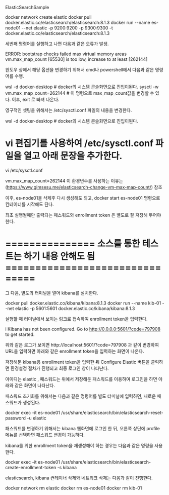 ElasticSearchSample


docker network create elastic
docker pull docker.elastic.co/elasticsearch/elasticsearch:8.1.3
docker run --name es-node01 --net elastic -p 9200:9200 -p 9300:9300 -t docker.elastic.co/elasticsearch/elasticsearch:8.1.3
 

세번째 명령어를 실행하고 나면  다음과 같은 오류가 발생.

ERROR: bootstrap checks failed
max virtual memory areas vm.max_map_count [65530]  is too low, increase to at least [262144]
 
윈도우 상에서 해당 옵션을 변경하기 위해서 cmd나 powershell에서 다음과 같은 명령어를 수행.

wsl -d docker-desktop  # docker의 시스템 콘솔화면으로 진입이된다.
sysctl -w vm.max_map_count=262144   # 이 명령으로 max_map_count값을 변경할 수 있다.
이후, exit 로 빠져 나온다.

영구적인 셋팅을 위해서는  /etc/sysctl.conf 파일의 내용을 변경한다.

wsl -d docker-desktop  # docker의 시스템 콘솔화면으로 진입이된다.

# vi 편집기를 사용하여 /etc/sysctl.conf 파일을 열고 아래 문장을 추가한다.
vi /etc/sysctl.conf

vm.max_map_count=262144
이 환경변수를 사용하는 이유는 (https://www.gimsesu.me/elasticsearch-change-vm-max-map-count/) 참조

 
이후, es-node01을 삭제후 다시 생성해도 되고, docker start es-node01 명령으로 컨테이너를 시작해도 된다.

최초 실행될때만 출력되는 패스워드와 enrollment token 은 별도로 잘 저장해 두어야 한다.

 
# =============== 소스를 통한 테스트는 하기 내용 안해도 됨 ===============================

그 다음, 별도의 터미널을 열어 kibana를 설치한다.

docker pull docker.elastic.co/kibana/kibana:8.1.3
docker run --name kib-01 --net elastic -p 5601:5601 docker.elastic.co/kibana/kibana:8.1.3

실행할 때 터미널에서 보이는 링크로 접속하여 enrollment token을 입력한다. 

i Kibana has not been configured.
Go to http://0.0.0.0:5601/?code=797908 to get started.

위와 같은 로그가 보이면 http://localhost:5601/?code=797908 과 같이 변경하여 URL을 입력하면 아래와 같은 enrollment token을 입력하는 화면이 나온다.

저장해둔 kibana용 enrollment token을 입력한 뒤 Configure Elastic 버튼을 클릭하면 환경설정 절차가 진행되고 최종 로그인 창이 나타난다.

아이디는 elastic , 패스워드는 위에서 저장해둔 패스워드를 이용하여 로그인을 하면 아래와 같은 화면이 나타난다.

패스워드 초기화를 위해서는 다음과 같은 명령어를 별도 터미널에 입력하면, 새로운 패스워드가 생성된다.

docker exec -it es-node01 /usr/share/elasticsearch/bin/elasticsearch-reset-password -u elastic
 

패스워드를 변경하기 위해서는 kibana 웹화면에 로그인 한 뒤, 오른쪽 상단에 profile 메뉴를 선택하면 패스워드 변경이 가능하다.

 

kibana를 위한 enrollment token을 재생성해야 하는 경우는 다음과 같은 명령을 사용한다.

docker exec -it es-node01 /usr/share/elasticsearch/bin/elasticsearch-create-enrollment-token -s kibana
 

elasticsearch, kibana 컨테이너 삭제와 네트워크 삭제는 다음과 같이 진행한다.

docker network rm elastic
docker rm es-node01
docker rm kib-01
